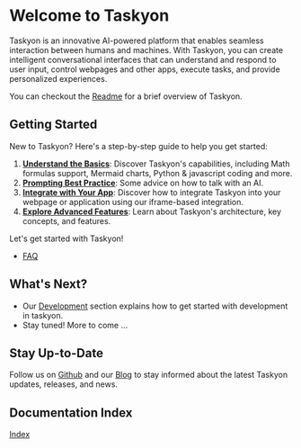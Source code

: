 # Welcome to Taskyon

Taskyon is an innovative AI-powered platform that enables seamless interaction between humans and machines. With Taskyon, you can create intelligent conversational interfaces that can understand and respond to user input, control webpages and other apps, execute tasks, and provide personalized experiences.

You can checkout the [Readme](README) for a brief overview of Taskyon.

## Getting Started

New to Taskyon? Here's a step-by-step guide to help you get started:

1. [**Understand the Basics**](conversations/features_intro): Discover Taskyon's capabilities, including Math formulas support, Mermaid charts, Python & javascript coding and more.
2. [**Prompting Best Practice**](prompting_best_practice): Some advice on how to talk with an AI.
3. [**Integrate with Your App**](examples/simpleExampleTutorial): Discover how to integrate Taskyon into your webpage or application using our iframe-based integration.
4. [**Explore Advanced Features**](taskyon_advanced): Learn about Taskyon's architecture, key concepts, and features.

<!--3. [**Build Your First Tool**](): Create a simple tool using our example code and learn how to define tool functions, parameters, and responses.-->

Let's get started with Taskyon!

- [FAQ](faq)

## What's Next?

- Our [Development](DEVELOPMENT) section explains how to get started with development in taskyon.
- Stay tuned! More to come ...

<!-- Check out our [Tutorials](#) for hands-on guides and examples.
- Explore our [API Reference](#) for detailed documentation on Taskyon's APIs and interfaces.
- Join our [Community](#) to connect with other developers, ask questions, and share knowledge.
-->

## Stay Up-to-Date

Follow us on [Github](https://github.com/Xyntopia/taskyon) and our [Blog](https://www.xyntopia.com/blog) to stay informed about the latest Taskyon updates, releases, and news.

## Documentation Index

[Index](/docs)
